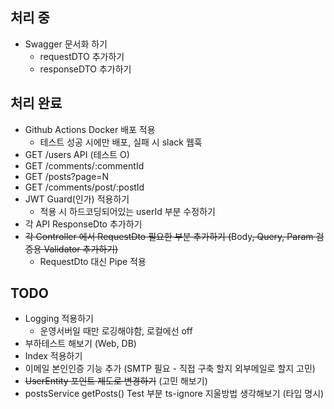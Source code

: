 ## 처리 중
- Swagger 문서화 하기
  - requestDTO 추가하기
  - responseDTO 추가하기
  

## 처리 완료
- Github Actions Docker 배포 적용
  - 테스트 성공 시에만 배포, 실패 시 slack 웹훅
- GET /users API (테스트 O)
- GET /comments/:commentId
- GET /posts?page=N
- GET /comments/post/:postId
- JWT Guard(인가) 적용하기
  - 적용 시 하드코딩되어있는 userId 부분 수정하기
- 각 API ResponseDto 추가하기
- ~~각 Controller 에서 RequestDto 필요한 부분 추가하기 (~~Body~~, Query, ~~Param~~ 검증용 Validator 추가하기)~~
  - RequestDto 대신 Pipe 적용

## TODO
- Logging 적용하기
  - 운영서버일 때만 로깅해야함, 로컬에선 off
- 부하테스트 해보기 (Web, DB)
- Index 적용하기
- 이메일 본인인증 기능 추가 (SMTP 필요 - 직접 구축 할지 외부메일로 할지 고민)
- ~~UserEntity 포인트 제도로 변경하기~~ (고민 해보기)
- postsService getPosts() Test 부분 ts-ignore 지울방법 생각해보기 (타입 명시)